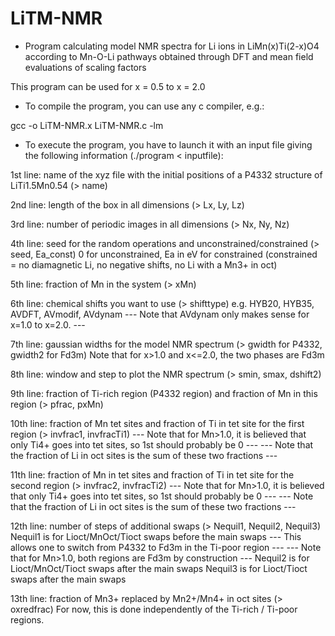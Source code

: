 # LiTM-NMR

* Program calculating model NMR spectra for Li ions in LiMn(x)Ti(2-x)O4 according to Mn-O-Li pathways obtained through DFT 
and mean field evaluations of scaling factors

This program can be used for x = 0.5 to x = 2.0

* To compile the program, you can use any c compiler, e.g.:

gcc -o LiTM-NMR.x LiTM-NMR.c -lm 

* To execute the program, you have to launch it with an input file giving the following 
information (./program < inputfile):

1st line: name of the xyz file with the initial positions of a P4332 structure of LiTi1.5Mn0.54 (> name)

2nd line: length of the box in all dimensions (> Lx, Ly, Lz)

3rd line: number of periodic images in all dimensions (> Nx, Ny, Nz)

4th line: seed for the random operations and unconstrained/constrained (> seed, Ea_const)
0 for unconstrained, Ea in eV for constrained (constrained = no diamagnetic Li, no negative shifts, no Li with a Mn3+ in oct)

5th line: fraction of Mn in the system (> xMn)

6th line: chemical shifts you want to use (> shifttype) 
e.g. HYB20, HYB35, AVDFT, AVmodif, AVdynam 
--- Note that AVdynam only makes sense for x=1.0 to x=2.0. ---

7th line: gaussian widths for the model NMR spectrum (> gwidth for P4332, gwidth2 for Fd3m)
Note that for x>1.0 and x<=2.0, the two phases are Fd3m

8th line: window and step to plot the NMR spectrum (> smin, smax, dshift2)

9th line: fraction of Ti-rich region (P4332 region) and fraction of Mn in this region (> pfrac, pxMn)

10th line: fraction of Mn tet sites and fraction of Ti in tet site for the first region (> invfrac1, invfracTi1)
--- Note that for Mn>1.0, it is believed that only Ti4+ goes into tet sites, so 1st should probably be 0 ---
--- Note that the fraction of Li in oct sites is the sum of these two fractions ---

11th line: fraction of Mn in tet sites and fraction of Ti in tet site for the second region (> invfrac2, invfracTi2)
--- Note that for Mn>1.0, it is believed that only Ti4+ goes into tet sites, so 1st should probably be 0 ---
--- Note that the fraction of Li in oct sites is the sum of these two fractions ---

12th line: number of steps of additional swaps (> Nequil1, Nequil2, Nequil3) 
Nequil1 is for Lioct/MnOct/Tioct swaps before the main swaps
--- This allows one to switch from P4332 to Fd3m in the Ti-poor region ---
--- Note that for Mn>1.0, both regions are Fd3m by construction ---
Nequil2 is for Lioct/MnOct/Tioct swaps after the main swaps
Nequil3 is for Lioct/Tioct swaps after the main swaps 

13th line: fraction of Mn3+ replaced by Mn2+/Mn4+ in oct sites (> oxredfrac)
For now, this is done independently of the Ti-rich / Ti-poor regions.
